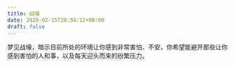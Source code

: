 ```yaml
---
title: 战壕
date: 2020-02-15T20:54:12+08:00
draft: false
---
```


梦见战壕，暗示目前所处的环境让你感到非常害怕、不安，你希望能避开那些让你感到害怕的人和事，以及每天迎头而来的纷繁压力。